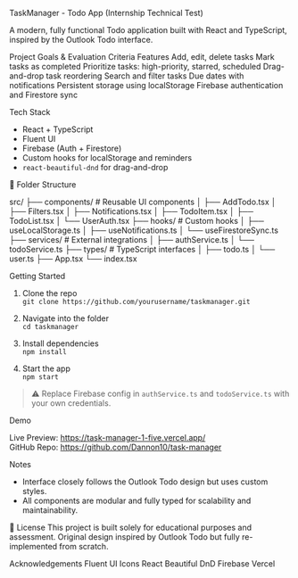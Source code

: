 TaskManager - Todo App (Internship Technical Test)

A modern, fully functional Todo application built with React and TypeScript, inspired by the Outlook Todo interface.

Project Goals & Evaluation Criteria
Features
Add, edit, delete tasks
Mark tasks as completed
Prioritize tasks: high-priority, starred, scheduled
Drag-and-drop task reordering
Search and filter tasks
Due dates with notifications
Persistent storage using localStorage
Firebase authentication and Firestore sync

Tech Stack

- React + TypeScript
- Fluent UI
- Firebase (Auth + Firestore)
- Custom hooks for localStorage and reminders
- `react-beautiful-dnd` for drag-and-drop

📁 Folder Structure

src/
├── components/ # Reusable UI components
│ ├── AddTodo.tsx
│ ├── Filters.tsx
│ ├── Notifications.tsx
│ ├── TodoItem.tsx
│ ├── TodoList.tsx
│ └── UserAuth.tsx
├── hooks/ # Custom hooks
│ ├── useLocalStorage.ts
│ ├── useNotifications.ts
│ └── useFirestoreSync.ts
├── services/ # External integrations
│ ├── authService.ts
│ └── todoService.ts
├── types/ # TypeScript interfaces
│ ├── todo.ts
│ └── user.ts
├── App.tsx
└── index.tsx

Getting Started

1. Clone the repo  
   `git clone https://github.com/yourusername/taskmanager.git`

2. Navigate into the folder  
   `cd taskmanager`

3. Install dependencies  
   `npm install`

4. Start the app  
   `npm start`

> ⚠️ Replace Firebase config in `authService.ts` and `todoService.ts` with your own credentials.

Demo

Live Preview: https://task-manager-1-five.vercel.app/  
GitHub Repo: https://github.com/Dannon10/task-manager

Notes

- Interface closely follows the Outlook Todo design but uses custom styles.
- All components are modular and fully typed for scalability and maintainability.

📄 License
This project is built solely for educational purposes and assessment. Original design inspired by Outlook Todo but fully re-implemented from scratch.

Acknowledgements
Fluent UI Icons
React Beautiful DnD
Firebase
Vercel

